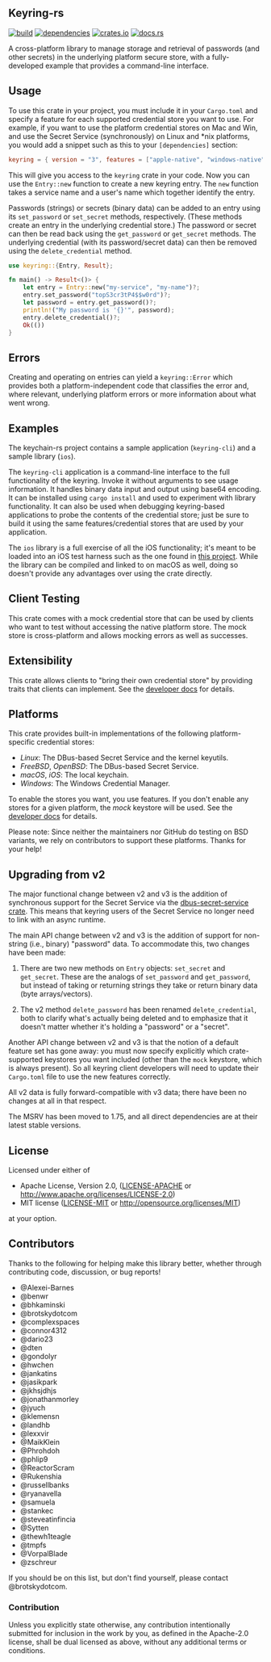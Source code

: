 ## Keyring-rs

[![build](https://github.com/hwchen/keyring-rs/actions/workflows/ci.yaml/badge.svg)](https://github.com/hwchen/keyring-rs/actions)
[![dependencies](https://deps.rs/repo/github/hwchen/keyring-rs/status.svg)](https://github.com/hwchen/keyring-rs)
[![crates.io](https://img.shields.io/crates/v/keyring.svg?style=flat-square)](https://crates.io/crates/keyring)
[![docs.rs](https://docs.rs/keyring/badge.svg)](https://docs.rs/keyring)

A cross-platform library to manage storage and retrieval of passwords (and other secrets) in the underlying platform secure store, with a fully-developed example that provides a command-line interface.

## Usage

To use this crate in your project, you must include it in your `Cargo.toml` and specify a feature for each supported credential store you want to use. For example, if you want to use the platform credential stores on Mac and Win, and use the Secret Service (synchronously) on Linux and \*nix platforms, you would add a snippet such as this to your `[dependencies]` section:

```toml
keyring = { version = "3", features = ["apple-native", "windows-native", "sync-secret-service"] }
```

This will give you access to the `keyring` crate in your code. Now you can use the `Entry::new` function to create a new keyring entry. The `new` function takes a service name and a user's name which together identify the entry.

Passwords (strings) or secrets (binary data) can be added to an entry using its `set_password` or `set_secret` methods, respectively. (These methods create an entry in the underlying credential store.) The password or secret can then be read back using the `get_password` or `get_secret` methods. The underlying credential (with its password/secret data) can then be removed using the `delete_credential` method.

```rust
use keyring::{Entry, Result};

fn main() -> Result<()> {
    let entry = Entry::new("my-service", "my-name")?;
    entry.set_password("topS3cr3tP4$$w0rd")?;
    let password = entry.get_password()?;
    println!("My password is '{}'", password);
    entry.delete_credential()?;
    Ok(())
}
```

## Errors

Creating and operating on entries can yield a `keyring::Error` which provides both a platform-independent code that classifies the error and, where relevant, underlying platform errors or more information about what went wrong.

## Examples

The keychain-rs project contains a sample application (`keyring-cli`) and a sample library (`ios`).

The `keyring-cli` application is a command-line interface to the full functionality of the keyring. Invoke it without arguments to see usage information. It handles binary data input and output using base64 encoding. It can be installed using `cargo install` and used to experiment with library functionality. It can also be used when debugging keyring-based applications to probe the contents of the credential store; just be sure to build it using the same features/credential stores that are used by your application.

The `ios` library is a full exercise of all the iOS functionality; it's meant to be loaded into an iOS test harness such as the one found in [this project](https://github.com/brotskydotcom/rust-on-ios). While the library can be compiled and linked to on macOS as well, doing so doesn't provide any advantages over using the crate directly.

## Client Testing

This crate comes with a mock credential store that can be used by clients who want to test without accessing the native platform store. The mock store is cross-platform and allows mocking errors as well as successes.

## Extensibility

This crate allows clients to "bring their own credential store" by providing traits that clients can implement. See the [developer docs](https://docs.rs/keyring/) for details.

## Platforms

This crate provides built-in implementations of the following platform-specific credential stores:

* _Linux_: The DBus-based Secret Service and the kernel keyutils.
* _FreeBSD_, _OpenBSD_: The DBus-based Secret Service.
* _macOS_, _iOS_: The local keychain.
* _Windows_: The Windows Credential Manager.

To enable the stores you want, you use features. If you don't enable any stores for a given platform, the _mock_ keystore will be used. See the [developer docs](https://docs.rs/keyring/) for details.

Please note: Since neither the maintainers nor GitHub do testing on BSD variants, we rely on contributors to support these platforms. Thanks for your help!

## Upgrading from v2

The major functional change between v2 and v3 is the addition of synchronous support for the Secret Service via the [dbus-secret-service crate](https://crates.io/crates/dbus-secret-service). This means that keyring users of the Secret Service no longer need to link with an async runtime.

The main API change between v2 and v3 is the addition of support for non-string (i.e., binary) "password" data. To accommodate this, two changes have been made:

1. There are two new methods on `Entry` objects: `set_secret` and `get_secret`. These are the analogs of `set_password` and `get_password`, but instead of taking or returning strings they take or return binary data (byte arrays/vectors).

2. The v2 method `delete_password` has been renamed `delete_credential`, both to clarify what's actually being deleted and to emphasize that it doesn't matter whether it's holding a "password" or a "secret".

Another API change between v2 and v3 is that the notion of a default feature set has gone away: you must now specify explicitly which crate-supported keystores you want included (other than the `mock` keystore, which is always present). So all keyring client developers will need to update their `Cargo.toml` file to use the new features correctly.

All v2 data is fully forward-compatible with v3 data; there have been no changes at all in that respect.

The MSRV has been moved to 1.75, and all direct dependencies are at their latest stable versions.

## License

Licensed under either of

* Apache License, Version 2.0, ([LICENSE-APACHE](LICENSE-APACHE) or http://www.apache.org/licenses/LICENSE-2.0)
* MIT license ([LICENSE-MIT](LICENSE-MIT) or http://opensource.org/licenses/MIT)

at your option.

## Contributors

Thanks to the following for helping make this library better, whether through contributing code, discussion, or bug reports!

- @Alexei-Barnes
- @benwr
- @bhkaminski
- @brotskydotcom
- @complexspaces
- @connor4312
- @dario23
- @dten
- @gondolyr
- @hwchen
- @jankatins
- @jasikpark
- @jkhsjdhjs
- @jonathanmorley
- @jyuch
- @klemensn
- @landhb
- @lexxvir
- @MaikKlein
- @Phrohdoh
- @phlip9
- @ReactorScram
- @Rukenshia
- @russellbanks
- @ryanavella
- @samuela
- @stankec
- @steveatinfincia
- @Sytten
- @thewh1teagle
- @tmpfs
- @VorpalBlade
- @zschreur

If you should be on this list, but don't find yourself, please contact @brotskydotcom.

### Contribution

Unless you explicitly state otherwise, any contribution intentionally submitted for inclusion in the work by you, as defined in the Apache-2.0 license, shall be dual licensed as above, without any additional terms or conditions.
